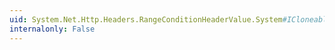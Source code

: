 ```yaml
---
uid: System.Net.Http.Headers.RangeConditionHeaderValue.System#ICloneable#Clone
internalonly: False
---
```

